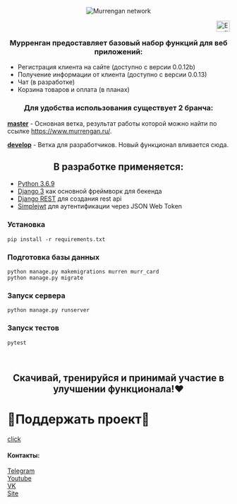 <p align="center">
<img src="readme/img/thumbnail.png" align="center" title="Murrengan network"/>
</p>

<src href="https://github.com/Murrengan/murr_back/workflows/Python%20application/badge.svg">

<a href="readme/en"><img src="readme/img/united_states_of_america_usa.png" align="right" height="25" width="30" title="English"></a>
<br/>

<h3 align="center">Мурренган предоставляет базовый набор функций для веб приложений:</h3>

<ul>
    <li>Регистрация клиента на сайте (доступно с версии 0.0.12b)</li>
    <li>Получение информации от клиента (доступно с версии 0.0.13)</li>
    <li>Чат (в разработке)</li>
    <li>Корзина товаров и оплата (в планах)</li>
</ul>

<h3 align="center">Для удобства использования существует 2 бранча:</h3>

<b>[master](https://github.com/Murrengan/murr_front/tree/master)</b> - Основная ветка, результат работы которой можно найти по ссылке https://www.murrengan.ru/.

<b>[develop](https://github.com/Murrengan/murr_front/tree/develop)</b> - Ветка для разработчиков. Новый функционал вливается сюда</b>.

<h2 align="center">В разработке применяется:</h2>

* [Python 3.6.9](https://www.python.org/downloads/release/python-369/)
* [Django 3](https://www.djangoproject.com/) как основной фреймворк для бекенда
* [Django REST](https://www.django-rest-framework.org/) для создания rest api
* [Simplejwt](https://github.com/davesque/django-rest-framework-simplejwt) для аутентификации через JSON Web Token

### Установка
```
pip install -r requirements.txt
```
### Подготовка базы данных
```
python manage.py makemigrations murren murr_card
python manage.py migrate
```

### Запуск сервера
```
python manage.py runserver
```

### Запуск тестов
```
pytest
```

<br/>

<h2 align="center">Скачивай, тренируйся и принимай участие в улучшении функционала!❤</h2>

# 🌟Поддержать проект🌟 
[click](http://bit.do/eWnnm)

<h4>Контакты:</h4>

[Telegram](https://tlgg.ru/MurrenganChat)<br/>
[Youtube](https://youtube.com/murrengan/)<br/>
[VK](https://vk.com/murrengan)<br/>
[Site](https://www.murrengan.ru/)
